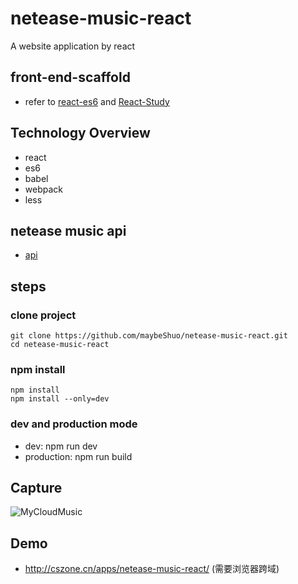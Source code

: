 # netease-music-react
A website application by react

## front-end-scaffold
 - refer to [react-es6](https://github.com/jrainlau/react-es6) and [React-Study](https://github.com/minooo/React-Study)

## Technology Overview
 - react
 - es6
 - babel
 - webpack
 - less

## netease music api
 - [api](https://github.com/u3u/NeteaseCloudMusicApi)

## steps

### clone project
    git clone https://github.com/maybeShuo/netease-music-react.git
    cd netease-music-react

### npm install
    npm install
    npm install --only=dev

### dev and production mode
 - dev: npm run dev
 - production: npm run build

## Capture
![MyCloudMusic](https://raw.githubusercontent.com/maybeShuo/netease-music-react/master/Capture.PNG)


## Demo
 - http://cszone.cn/apps/netease-music-react/  (需要浏览器跨域)

